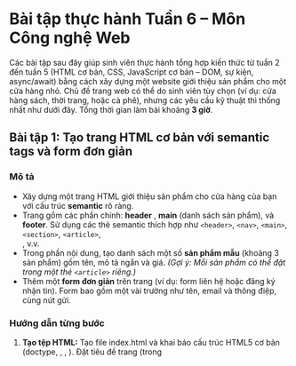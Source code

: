 # Bài tập thực hành Tuần 6 – Môn Công nghệ Web

Các bài tập sau đây giúp sinh viên thực hành tổng hợp kiến thức từ tuần 2 đến tuần 5
(HTML cơ bản, CSS, JavaScript cơ bản – DOM, sự kiện, async/await) bằng cách xây dựng
một website giới thiệu sản phẩm cho một cửa hàng nhỏ. Chủ đề trang web có thể do sinh
viên tùy chọn (ví dụ: cửa hàng sách, thời trang, hoặc cà phê), nhưng các yêu cầu kỹ thuật
thì thống nhất như dưới đây. Tổng thời gian làm bài khoảng **3 giờ**.

## Bài tập 1: Tạo trang HTML cơ bản với semantic tags và form đơn giản

### Mô tả

- Xây dựng một trang HTML giới thiệu sản phẩm cho cửa hàng của bạn với cấu trúc
  **semantic** rõ ràng.
- Trang gồm các phần chính: **header** , **main** (danh sách sản phẩm), và **footer**. Sử dụng
  các thẻ semantic thích hợp như `<header>`, `<nav>`, `<main>`, `<section>`, `<article>`,
  <footer>, v.v.
- Trong phần nội dung, tạo danh sách một số **sản phẩm mẫu** (khoảng 3 sản phẩm)
  gồm tên, mô tả ngắn và giá. _(Gợi ý: Mỗi sản phẩm có thể đặt trong một thẻ_
  _`<article>` riêng.)_
- Thêm một **form đơn giản** trên trang (ví dụ: form liên hệ hoặc đăng ký nhận tin). Form
  bao gồm một vài trường như tên, email và thông điệp, cùng nút gửi.

### Hướng dẫn từng bước

1. **Tạo tệp HTML:** Tạo file index.html và khai báo cấu trúc HTML5 cơ bản (doctype,
   <html>, <head>, <body>). Đặt tiêu đề trang (trong <title>) phù hợp với cửa hàng, ví
    dụ: "Cửa hàng Sách ABC".
2. **Thẻ meta viewport:** Trong phần `<head>`, thêm thẻ meta khai báo viewport để hỗ trợ
   thiết kế responsive:

```
<meta name="viewport" content="width=device-width, initial-scale=1.0">
```

3. **Phần Header:** Sử dụng thẻ `<header>` bao gồm:
4. Tên cửa hàng (vd: đặt trong thẻ `<h1>`).
5. (Tuỳ chọn) Thanh điều hướng `<nav>` với các liên kết (vd: Trang chủ, Sản phẩm, Liên
   hệ... – có thể sử dụng # làm placeholder cho href).
6. **Phần Main - Giới thiệu sản phẩm:** Dùng thẻ `<main>` chứa nội dung chính:
7. Viết đoạn mô tả ngắn về cửa hàng (vd: slogan hoặc giới thiệu chung) trong một thẻ
   <section>.
8. Tạo một thẻ `<section>` (hoặc `<div>`) khác để chứa danh sách sản phẩm. Bên trong,
   tạo khoảng 3 sản phẩm mẫu, mỗi sản phẩm dùng một thẻ `<article>`:

```
o Mỗi <article> bao gồm tên sản phẩm (thẻ tiêu đề <h3> hoặc <h2>), mô tả
ngắn (đoạn văn <p>), và giá (ví dụ dùng <p> hoặc <span> kèm đơn vị tiền tệ).
o (Tuỳ chọn) Thêm một hình ảnh sản phẩm dùng thẻ <img> (có thể dùng link
ảnh placeholder hoặc ảnh minh hoạ có sẵn).
```

9. **Phần Footer:** Trong thẻ `<footer>`, thêm thông tin footer đơn giản, ví dụ: tên cửa
   hàng, địa chỉ, hoặc bản quyền.
10. **Form đơn giản:** Quyết định vị trí đặt form (có thể đặt trong `<main>` hoặc trong thanh
    bên nếu có). Ví dụ tạo form liên hệ ở cuối trang:
11. Dùng thẻ `<form>` với các trường: Tên (`<input type="text">`), Email (`<input
    type="email">`), Nội dung (`<textarea>`), và nút gửi (`<button
    type="submit">`Gửi`</button>`).
12. Mỗi trường nên có nhãn (`<label>`) mô tả. Sử dụng các thuộc tính phù hợp (như
    required cho các trường bắt buộc).
13. **Kiểm tra:** Lưu file và mở trong trình duyệt để kiểm tra giao diện cơ bản. Đảm bảo các
    nội dung (sản phẩm, form) hiển thị đầy đủ, cấu trúc hợp lý.

## Bài tập 2: Thêm CSS để tạo layout và thiết kế responsive

### Mô tả

- Viết file CSS để **trang trí giao diện** cho trang web cửa hàng đã tạo ở bài 1. Đảm bảo
  trang web có bố cục rõ ràng và **responsive** (hiển thị tốt trên cả màn hình lớn và điện
  thoại).
- **Layout:** Sử dụng CSS để chia bố cục trang: ví dụ, header cố định trên cùng, thanh
  menu ngang, danh sách sản phẩm chia cột trên màn hình lớn và xếp hàng dọc trên
  màn hình nhỏ.
- **Thiết kế:** Thêm màu sắc, khoảng cách, font chữ phù hợp để trang web nhìn chuyên
  nghiệp hơn.
- **Responsive design:** Sử dụng **media queries** để điều chỉnh kiểu dáng cho màn hình
  nhỏ (mobile) – ví dụ: chuyển layout sản phẩm thành 1 cột, ẩn bớt nội dung không
  cần thiết trên mobile,...

### Hướng dẫn

1. **Tạo file CSS:** Tạo file style.css và liên kết trong trang HTML (thêm vào `<head>`:
   `<link rel="stylesheet" href="style.css">`).
2. **Đặt style chung:** Thiết lập các style chung cho trang, ví dụ font chữ, màu nền trang.
   Bạn có thể đặt body { font-family: sans-serif; line-height: 1.6; } để dễ
   đọc hơn.
3. **Styling Header:**
4. Đặt header có nền (ví dụ màu tối) và chữ trắng, căn các mục menu ngang hàng.
5. Sử dụng display: flex; cho `<nav>` ul để tạo menu ngang. Loại bỏ style mặc định
   của list (list-style: none; margin: 0; padding: 0;).
6. Thêm khoảng cách giữa các mục menu (ví dụ nav ul li { margin-right: 20px;
   }).
7. **Danh sách sản phẩm (Product list layout):**
8. Sử dụng lớp hoặc ID đã có (như #product-list hoặc .product-item) để định kiểu.
9. Với màn hình rộng (desktop), có thể dùng flexbox hoặc CSS Grid để chia các sản
   phẩm thành nhiều cột. Ví dụ:

#product-list {
display: flex;
flex-wrap: wrap;
gap: 20px; /* khoảng cách giữa các sản phẩm */
}
.product-item {
flex: 1 1 30%; /* mỗi sản phẩm chiếm ~30% chiều ngang, co giãn linh
hoạt */
border: 1px solid #ccc;
padding: 10px;
border-radius: 4px;
background: #fafafa;
}

Đoạn trên sẽ giúp hiển thị 3 sản phẩm một hàng (vì mỗi cái ~30% và có khoảng
cách).

10. Định dạng bên trong mỗi sản phẩm: tên sản phẩm dùng font lớn hơn, **in đậm** ; mô tả
    và giá dùng font thường, có thể khác màu (vd: giá màu nổi bật).
11. **Form và Footer:**
12. Đặt form trong một khung hoặc canh lề cho đẹp. Ví dụ: form { max-width: 400px;
    margin: 20px auto; } để form nằm giữa trang với độ rộng tối đa 400px.
13. Style cho `<input>` và `<textarea>`: thêm padding, margin-bottom để các ô nhập liệu
    rõ ràng, có viền mờ.
14. Style cho nút gửi (button): màu nền nổi bật, chữ trắng, bo tròn nhẹ các góc. Thêm
    hiệu ứng hover (vd: sáng màu hơn khi hover).
15. Footer: căn giữa nội dung, chữ nhỏ hơn một chút và màu xám. Có thể thêm
    padding: 10px 0 và nền sẫm màu tương tự header.
16. **Thiết kế Responsive:** Sử dụng media query để điều chỉnh layout khi màn hình nhỏ:
17. Ví dụ, khi chiều rộng dưới 600px, chuyển danh sách sản phẩm sang hiển thị một cột:

@media (max-width: 600px) {
#product-list {
flex-direction: column;
}
.product-item {
flex: 1 1 100%;
}
nav ul {

```
flex-direction: column; /* menu dọc trên mobile */
}
nav ul li {
margin: 5px 0; /* khoảng cách các mục menu dọc */
}
}
```

18. Đảm bảo các phần tử như hình ảnh, bảng (nếu có) co dãn vừa màn hình nhỏ (max-
    width: 100% cho ảnh để ảnh không tràn khỏi màn hình).
19. **Kiểm tra trên nhiều kích thước màn hình:** Mở công cụ DevTools hoặc trình duyệt di
    động để kiểm tra trang ở các độ phân giải khác nhau. Đảm bảo bố cục và chữ đọc
    tốt trên mobile.

## Bài tập 3: Thêm JavaScript xử lý sự kiện và thao tác DOM

### Mô tả

- Bổ sung JavaScript để thêm tính năng **tương tác** cho trang web:
- **Tìm kiếm/Lọc sản phẩm:** Cho phép người dùng nhập từ khóa để tìm sản phẩm theo
  tên. Khi thực hiện tìm kiếm, chỉ những sản phẩm có tên chứa từ khóa (không phân
  biệt hoa thường) được hiển thị, các sản phẩm khác ẩn đi.
- **Hiển thị form "Thêm sản phẩm":** Thêm một nút "Thêm sản phẩm" trên trang. Khi
  bấm nút này, hiện ra form cho phép nhập thông tin sản phẩm mới (form này đã tạo ở
  bài 1 hoặc sẽ tạo bổ sung). Việc ẩn/hiện form được thực hiện bằng JS (ví dụ: form ẩn
  mặc định, bấm nút thì hiện, bấm lần nữa thì ẩn lại).
- Yêu cầu sử dụng **DOM API** để lấy phần tử và cập nhật giao diện (ví dụ:
  document.querySelector, .style.display hoặc thêm/xóa class CSS).
- Sử dụng **sự kiện (event)** để bắt các hành động của người dùng: sự kiện click vào
  nút, sự kiện submit form, hoặc sự kiện nhập liệu (keyup) cho ô tìm kiếm.

### Hướng dẫn

1. **Chuẩn bị tệp JS:** Tạo file script.js và nhúng vào cuối trang HTML (trước thẻ
   </body>):

```
<script src="script.js"></script>
```

```
Đảm bảo file JS được nhúng sau các phần HTML (để có thể truy cập các phần tử đã
tạo).
```

2. **Thêm phần tử giao diện (HTML) nếu cần:**
3. Thêm một ô input và nút cho chức năng tìm kiếm, nếu chưa có từ bài 1. Ví dụ đặt ở
   trên danh sách sản phẩm:

```
<input type="text" id="searchInput" placeholder="Tìm kiếm sản phẩm...">
<button id="searchBtn">Tìm</button>
```

4. Thêm nút "Thêm sản phẩm" để mở form thêm mới. Ví dụ đặt bên trên hoặc dưới
   danh sách sản phẩm:

`<button id="addProductBtn">`Thêm sản phẩm`</button>`

5. Đảm bảo form thêm sản phẩm (có thể dùng lại form liên hệ hoặc tạo form mới) có
   id để dễ truy cập. Ví dụ: `<form id="addProductForm" class="hidden">` ...
   </form> và CSS .hidden { display: none; } để form ẩn mặc định.
6. **Xử lý sự kiện tìm kiếm:**
7. Sử dụng document.getElementById hoặc querySelector để lấy ô nhập tìm kiếm và
   nút tìm kiếm.
8. Gắn sự kiện cho nút tìm hoặc ô nhập (ví dụ
   searchBtn.addEventListener('click', ...)).
9. Trong hàm xử lý, lấy giá trị từ ô nhập (searchInput.value), chuyển về chữ thường để
   so sánh.
10. Duyệt qua danh sách các sản phẩm (có thể dùng
    document.querySelectorAll('.product-item') để lấy tất cả sản phẩm). Với mỗi
    sản phẩm, lấy tên (vd: phần tử có class .product-name bên trong) và kiểm tra xem
    tên có chứa từ khóa tìm kiếm không:
    o Nếu **có** , hiển thị sản phẩm đó (ví dụ element.style.display = "" hoặc gỡ
    lớp ẩn nếu dùng class).
    o Nếu **không** , ẩn sản phẩm (element.style.display = "none" hoặc thêm lớp
    ẩn).
11. **Xử lý sự kiện nút "Thêm sản phẩm":**
12. Lấy phần tử form thêm sản phẩm (vd: addProductForm) và nút addProductBtn.
13. Gắn sự kiện click cho addProductBtn. Trong hàm xử lý, kiểm tra nếu form đang ẩn
    thì hiện ra, nếu đang hiện thì ẩn đi (toggle):
    o Cách 1: Sử dụng class CSS: thêm hoặc loại bỏ class "hidden" cho form.
    o Cách 2: Thay đổi trực tiếp kiểu hiển thị:
    if (addProductForm.style.display === "none") {
    addProductForm.style.display = "block";
    } else {
    addProductForm.style.display = "none";
    }

```
o Nếu form ẩn bằng class, có thể dùng classList.toggle("hidden").
```

14. **Kiểm tra:**
15. Thử nhập các từ khóa khác nhau vào ô tìm kiếm và nhấn "Tìm", kiểm tra xem danh
    sách sản phẩm lọc đúng chưa. (Ví dụ: tìm "Sách A" chỉ còn hiện sản phẩm A).
16. Thử nhấn nút "Thêm sản phẩm" xem form có xuất hiện và ẩn đi khi nhấn lại không.
    Đảm bảo các thao tác không gây lỗi JavaScript (mở console kiểm tra nếu cần).

## Bài tập 4: Tích hợp toàn bộ – Form đăng ký sản phẩm mới, hiển thị và cập

## nhật danh sách sản phẩm

### Mô tả

- Hoàn thiện trang web bằng cách cho phép **thêm sản phẩm mới** thông qua form và
  cập nhật vào danh sách sản phẩm trên trang **mà không cần tải lại trang**.
- Chức năng cụ thể:
- Khi người dùng nhập thông tin sản phẩm mới vào form "Thêm sản phẩm" (ví dụ: tên,
  giá, mô tả) và nhấn Submit, sử dụng JavaScript để **validate** dữ liệu và sau đó thêm
  sản phẩm mới vào danh sách hiện có.
- **Validation:** Kiểm tra các trường dữ liệu trước khi thêm:
  o Tên sản phẩm không được rỗng.
  o Giá phải là số hợp lệ và lớn hơn 0 (có thể dùng input type="number" và kiểm
  tra thêm).
  o (Tuỳ chọn) Mô tả không quá ngắn, hoặc các trường khác tuỳ ý.
  o Nếu không đạt, hiển thị thông báo lỗi (có thể dùng alert hoặc tạo thẻ `<span>`
  thông báo dưới form).
- Nếu dữ liệu hợp lệ, tạo một phần tử HTML mới đại diện cho sản phẩm vừa nhập và
  chèn vào **đầu danh sách** (hoặc cuối danh sách) các sản phẩm. Xóa nội dung trong
  form (reset form) và ẩn form sau khi thêm.
- Đảm bảo rằng sản phẩm thêm mới cũng tương tác được với chức năng tìm kiếm/lọc
  (nghĩa là sau khi thêm, nếu tìm kiếm vẫn xét đến cả sản phẩm mới).

### Hướng dẫn

1. **Thiết kế trường thông tin sản phẩm:** Đảm bảo form "Thêm sản phẩm" có các
   trường cần thiết. Ví dụ:

<form id="addProductForm" class="hidden">
    <h3>Thêm sản phẩm mới</h3>
    <label for="newName">Tên sản phẩm:</label>
    <input type="text" id="newName" required>

```
<label for="newPrice">Giá:</label>
<input type="number" id="newPrice" required>
```

```
<label for="newDesc">Mô tả:</label>
<textarea id="newDesc" rows="3"></textarea>
```

```
<button type="submit">Thêm</button>
<button type="button" id="cancelBtn">Hủy</button>
<p id="errorMsg" style="color:red;"></p> <!-- Thông báo lỗi -->
</form>
```

_Lưu ý:_ Thêm nút "Hủy" (type="button") để đóng form nếu người dùng không muốn
thêm nữa, và một phần tử `<p id="errorMsg">` để hiển thị lỗi (ẩn khi không có lỗi).

2. **Bắt sự kiện submit của form:** Trong script.js, lấy phần tử form thêm sản phẩm
   (đã có addProductForm) và gắn sự kiện:
   addProductForm.addEventListener('submit', function(event) {
   event.preventDefault();
   // ... xử lý thêm sản phẩm
   });

Dùng event.preventDefault() để tránh form gửi yêu cầu HTTP và reload trang.

3. **Lấy giá trị và validate:** Bên trong hàm xử lý submit:
4. Lấy giá trị từ các trường input:

const name = document.getElementById('newName').value.trim();
const price = document.getElementById('newPrice').value.trim();
const desc = document.getElementById('newDesc').value.trim();

5. Thực hiện kiểm tra hợp lệ:

```
o Nếu tên hoặc giá bị trống, hoặc giá không phải số dương, đặt thông báo lỗi (ví
dụ: errorMsg.textContent = "Vui lòng nhập tên và giá hợp lệ!") và
không tiếp tục thêm.
o Có thể dùng isNaN() hoặc chuyển price sang Number để kiểm tra.
o Nếu tất cả hợp lệ, xóa thông báo lỗi (errorMsg.textContent = "" hoặc ẩn
nó đi).
```

6. **Tạo phần tử sản phẩm mới:** Sử dụng document.createElement để tạo các phần tử
   cần thiết (article, h3, p, ...). Điền nội dung từ giá trị form:
   const newItem = document.createElement('article');
   newItem.className = 'product-item';
   // Tạo các phần tử con và thêm vào newItem
   const title = document.createElement('h3');
   title.className = 'product-name';
   title.textContent = name;
   ...
   newItem.appendChild(title);
   // (Tương tự tạo phần tử chứa mô tả, giá rồi append)

Hoặc cách khác: dùng template string và innerHTML để tạo nhanh nội dung HTML
cho sản phẩm mới, ví dụ:
newItem.innerHTML = ``<h3 class="product-name">`${name}`</h3>`

<p class="product-desc">${desc}</p>
<p class="product-price">Giá: ${price}₫</p>`;

_(Chọn phương pháp mà sinh viên thấy thuận tiện, nhưng chú ý tránh nhập trực tiếp
HTML nếu có dữ liệu nhạy cảm để phòng XSS – trong bài này có thể tạm chấp nhận.)_

7. **Chèn sản phẩm mới vào danh sách:** Lấy phần tử chứa danh sách sản phẩm (ví dụ
   sử dụng document.getElementById('product-list')). Thêm phần tử mới vào:
8. Nếu muốn thêm lên đầu: dùng parentElement.insertBefore(newItem,
   parentElement.firstChild).
9. Nếu thêm cuối: dùng parentElement.appendChild(newItem).
10. Ví dụ:
    const productList = document.getElementById('product-list');
    productList.prepend(newItem); // thêm vào đầu danh sách
11. **Cập nhật danh sách sản phẩm cho chức năng tìm kiếm:** Nếu ở Bài 3, ta đã lưu
    productItems = document.querySelectorAll('.product-item') lúc đầu, thì khi
    thêm sản phẩm mới, biến productItems (NodeList) sẽ **không tự động cập nhật**
    phần tử mới. Có vài cách xử lý:
12. Cách đơn giản: Sau khi thêm sản phẩm, gọi lại document.querySelectorAll để lấy
    lại danh sách, hoặc chuyển productItems thành mảng và push phần tử mới. Hoặc
    không lưu productItems cố định, mà mỗi lần tìm kiếm thì gọi querySelectorAll để
    luôn bao gồm cả sản phẩm mới.
13. Ví dụ, sau khi productList.prepend(newItem), có thể cập nhật:
    productItems = document.querySelectorAll('.product-item');

```
(Nếu khai báo let productItems thay vì const ban đầu, có thể gán lại.)
```

14. **Đóng form và reset:** Sau khi thêm sản phẩm thành công:
15. Đặt lại giá trị form: addProductForm.reset(); (hoặc gán "" cho từng field).
16. Ẩn form đi (tương tự như khi nhấn nút "Thêm sản phẩm"):
    addProductForm.style.display = "none";
17. Người dùng lần sau có thể nhấn "Thêm sản phẩm" để mở form trống và nhập tiếp.
18. Nếu có nút "Hủy", gắn sự kiện click cho nút đó để đơn giản là ẩn form và (tuỳ chọn)
    reset nội dung.
19. **Thử nghiệm:**
20. Nhấn "Thêm sản phẩm", nhập các giá trị khác nhau để kiểm tra validate (bỏ trống
    tên hoặc giá, nhập giá = 0, ...) xem thông báo lỗi có hiện.
21. Khi nhập đúng và nhấn "Thêm", kiểm tra sản phẩm mới xuất hiện đầu danh sách, với
    định dạng giống các sản phẩm cũ.
22. Thử dùng chức năng tìm kiếm để chắc chắn sản phẩm mới có thể được tìm thấy.

## Bài tập nâng cao (không bắt buộc, không có đáp án mẫu)

**Bài tập 5 (Nâng cao): Lưu trữ dữ liệu sản phẩm với LocalStorage**
Nâng cấp trang web để các sản phẩm thêm mới không bị mất khi tải lại trang, bằng cách sử
dụng **LocalStorage** :

- Mỗi khi thêm sản phẩm (Bài tập 4), sau khi cập nhật giao diện, lưu danh sách sản phẩm
  vào localStorage (có thể lưu dưới dạng chuỗi JSON). Gợi ý: tạo một mảng chứa các đối
  tượng sản phẩm { name, price, desc }, mỗi lần thêm thì push vào mảng rồi
  localStorage.setItem('products', JSON.stringify(mảng)).
- Khi trang web được tải (load) lần tiếp theo, sử dụng JavaScript để kiểm tra localStorage: -
  Nếu có dữ liệu sản phẩm (key 'products'), thì parse JSON và tạo giao diện danh sách sản
  phẩm tương ứng thay vì dùng các sản phẩm mẫu cố định trong HTML.
- Nếu chưa có, có thể khởi tạo localStorage với các sản phẩm mẫu ban đầu.
- Với cách làm này, dữ liệu sẽ được lưu trên trình duyệt người dùng. Thử nghiệm bằng cách
  thêm vài sản phẩm, sau đó nhấn F5 (tải lại) và kiểm tra xem sản phẩm đã thêm có được
  hiển thị hay không.

**Bài tập 6 (Nâng cao): Hiệu ứng nâng cao với JavaScript**
Chọn một trong các hướng sau để làm cho trang web sinh động và chuyên nghiệp hơn:

- **Hiệu ứng trực quan:** Thêm hiệu ứng chuyển cảnh (transition) khi ẩn/hiện form hoặc khi
  lọc sản phẩm. Ví dụ: khi bấm "Thêm sản phẩm", thay vì form xuất hiện ngay lập tức, có thể
  thêm lớp CSS để form trượt xuống mượt mà (sử dụng transition và thuộc tính như max-
  height hoặc opacity). Gợi ý: đặt addProductForm.style.maxHeight =
  addProductForm.scrollHeight + "px" để mở rộng, và maxHeight = "0" để thu gọn, kèm
  CSS transition: max-height 0.5s.
- **Tìm kiếm nâng cao:** Thay vì chỉ có một ô tìm kiếm đơn giản, bổ sung tính năng lọc nâng
  cao, ví dụ: thêm ô chọn (dropdown) để chọn khoảng giá, hoặc lọc theo danh mục sản
  phẩm. Khi đó, hàm lọc cần xét thêm điều kiện trên giá hoặc danh mục.
- **Sử dụng Fetch API (async/await):** Giả sử dữ liệu sản phẩm được lấy từ máy chủ, viết mã
  sử dụng fetch để lấy dữ liệu sản phẩm. Có thể tạo một file JSON (vd: products.json) chứa
  mảng sản phẩm mẫu, sau đó dùng fetch('./products.json') và .then() hoặc
  async/await để lấy dữ liệu rồi hiển thị ra giao diện. (Lưu ý: Nếu mở file HTML trực tiếp,
  fetch local file có thể bị chặn do CORS, nên cần chạy trên máy chủ cục bộ hoặc dùng Live
  Server).
- **Tính năng khác:** Sinh viên có thể sáng tạo thêm tính năng như **sắp xếp sản phẩm** theo
  tên hoặc giá, **xóa sản phẩm** khỏi danh sách, hoặc thậm chí mở popup chi tiết sản phẩm
  khi click vào một sản phẩm nào đó. Tất cả đều sử dụng kiến thức DOM, sự kiện và có thể
  kết hợp async/await (ví dụ: xác nhận xóa bằng một thao tác async giả lập).

_Gợi ý chung:_ Bài tập nâng cao nhằm khuyến khích sinh viên tự tìm tòi mở rộng. Hãy chọn
một hướng mà bạn hứng thú, phác thảo giải pháp và thử nghiệm. Giảng viên sẽ hỗ trợ nếu
cần thiết trong quá trình thực hiện. Chúc các bạn học tốt!
